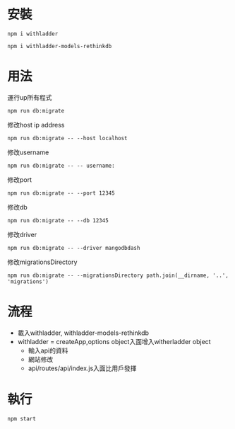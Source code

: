 # 安裝

```
npm i withladder
```

```
npm i withladder-models-rethinkdb
```

# 用法

運行up所有程式
```
npm run db:migrate
```

修改host ip address
```
npm run db:migrate -- --host localhost
```

修改username
```
npm run db:migrate -- -- username:
```

修改port
```
npm run db:migrate -- --port 12345
```

修改db
```
npm run db:migrate -- --db 12345 
```

修改driver
```
npm run db:migrate -- --driver mangodbdash
```

修改migrationsDirectory
```
npm run db:migrate -- --migrationsDirectory path.join(__dirname, '..', 'migrations')
```

# 流程

- 載入withladder, withladder-models-rethinkdb
- withladder = createApp,options object入面增入witherladder object
  - 輸入api的資料
  - 網站修改
  - api/routes/api/index.js入面比用戶發揮

# 執行

```
npm start
```